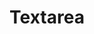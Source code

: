 ---
layout: component.njk
tags: 
    - legacy_components_en
key: textarea-legacy_en
title: Textarea
parent: legacy_components_en
image: legacy/overview/textarea.webp
keywords: 
order: 270
---